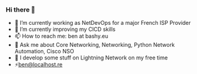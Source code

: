 ### Hi there 👋

<!--
**Bashy/Bashy** is a ✨ _special_ ✨ repository because its `README.md` (this file) appears on your GitHub profile.
-->

- 🔭 I’m currently working as NetDevOps for a major French ISP Provider
- 🌱 I’m currently improving my CICD skills
- 📫 How to reach me: ben at bashy.eu
- 💬 Ask me about Core Networking, Networking, Python Network Automation, Cisco NSO
- 🌱 I develop some stuff on Lightning Network on my free time
- ⚡[ben@localhost.re](lightning:ben@localhost.re)

<!-- 👯 I’m looking to collaborate on ... 
- 🤔 I’m looking for help with ...
- 😄 Pronouns: ...
- 💬 Ask me about Core Networking, Networking, Network Automation
- ⚡ Fun fact: ...
-->

